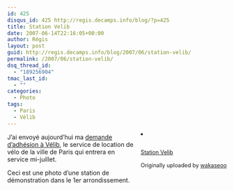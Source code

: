 ```yaml
---
id: 425
disqus_id: 425 http://regis.decamps.info/blog/?p=425
title: Station Velib
date: 2007-06-14T22:16:05+00:00
author: Régis
layout: post
guid: http://regis.decamps.info/blog/2007/06/station-velib/
permalink: /2007/06/station-velib/
dsq_thread_id:
  - "189256904"
tmac_last_id:
  - ""
categories:
  - Photo
tags:
  - Paris
  - Vélib
---
```

<div style="float: right; margin-left: 10px; margin-bottom: 10px;">
  <a href="http://www.flickr.com/photos/wakaseoo/549185481/" title="photo sharing"><img src="http://farm2.static.flickr.com/1302/549185481_70ab5af8e2_m.jpg" alt="" style="border: solid 2px #000000;" /></a><br /> <br /> <span style="font-size: 0.9em; margin-top: 0px;"><br /> <a href="http://www.flickr.com/photos/wakaseoo/549185481/">Station Velib</a><br /> <br /> Originally uploaded by <a href="http://www.flickr.com/people/wakaseoo/">wakaseoo</a><br /> </span>
</div>

J’ai envoyé aujourd’hui ma [demande d’adhésion à Vélib](http://www.velib.paris.fr/), le service de location de vélo de la ville de Paris qui entrera en service mi-juillet.

Ceci est une photo d’une station de démonstration dans le 1er arrondissement.
  
<br clear="all" />
